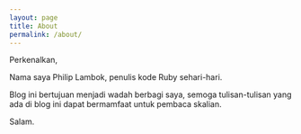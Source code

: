 ```yaml
---
layout: page
title: About
permalink: /about/
---
```


Perkenalkan,

Nama saya Philip Lambok, penulis kode Ruby sehari-hari.

Blog ini bertujuan menjadi wadah berbagi saya, semoga tulisan-tulisan yang ada di blog ini dapat bermamfaat untuk pembaca skalian.

Salam.
